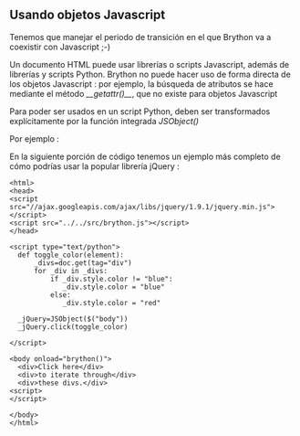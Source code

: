 Usando objetos Javascript
-------------------------

Tenemos que manejar el periodo de transici&oacute;n en el que Brython va a coexistir con Javascript ;-)

Un documento HTML puede usar librer&iacute;as o scripts Javascript, adem&aacute;s de librer&iacute;as y scripts Python. Brython no puede hacer uso de forma directa de los objetos Javascript : por ejemplo, la b&uacute;squeda de atributos se hace mediante el m&eacute;todo  _\_\_getattr()\_\__, que no existe para objetos Javascript

Para poder ser usados en un script Python, deben ser transformados expl&iacute;citamente por la funci&oacute;n integrada _JSObject()_

Por ejemplo :

>    <script type="text/javascript">
>    circle = {surface:function(r){return 3.14*r*r}}
>    </script>
>    <script type="text/python">
>    doc['result'].value = JSObject(circle).surface(10)
>    </script>

En la siguiente porci&oacute;n de c&oacute;digo tenemos un ejemplo m&aacute;s completo de c&oacute;mo podr&iacute;as usar la popular librer&iacute;a jQuery :

    <html>
    <head>
    <script src="//ajax.googleapis.com/ajax/libs/jquery/1.9.1/jquery.min.js">
    </script>
    <script src="../../src/brython.js"></script>
    </head>
    
    <script type="text/python">
      def toggle_color(element):
          _divs=doc.get(tag="div")
          for _div in _divs:
              if _div.style.color != "blue":
                 _div.style.color = "blue"
              else:
                 _div.style.color = "red"
    
      _jQuery=JSObject($("body"))
      _jQuery.click(toggle_color)
    
    </script>
    
    <body onload="brython()">
      <div>Click here</div>
      <div>to iterate through</div>
      <div>these divs.</div>
    <script>
    </script>
     
    </body>
    </html>